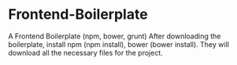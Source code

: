 # Frontend-Boilerplate
A Frontend Boilerplate (npm, bower, grunt)
After downloading the boilerplate, install npm (npm install), bower (bower install). They will download all the necessary files for the project.
